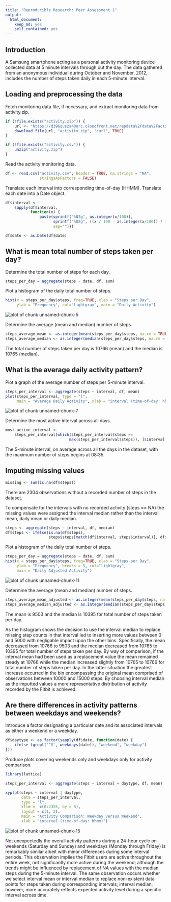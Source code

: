 ```yaml
---
title: "Reproducible Research: Peer Assessment 1"
output: 
  html_document:
    keep_md: yes
    self_contained: yes
---
```


## Introduction

A Samsung smartphone acting as a personal activity monitoring device collected
data at 5 minute intervals through out the day. The data gathered from an
anonymous individual during October and November, 2012, includes the number of 
steps taken daily in each 5-minute interval.

## Loading and preprocessing the data

Fetch monitoring data file, if necessary, and extract monitoring data from 
activity.zip.


```r
if (!file.exists("activity.zip")) {
    url <- "https://d396qusza40orc.cloudfront.net/repdata%2Fdata%2Factivity.zip"
    download.file(url, "activity.zip", "curl", TRUE)
}

if (!file.exists("activity.csv")) {
    unzip("activity.zip")
}
```

Read the activity monitoring data.


```r
df <- read.csv("activity.csv", header = TRUE, na.strings = "NA", 
               stringsAsFactors = FALSE)
```

Translate each interval into corresponding time-of-day (HHMM). Translate each
date into a Date object.


```r
df$interval <- 
    sapply(df$interval, 
           function(x) {
               paste(sprintf("%02g", as.integer(x/100)), 
                     sprintf("%02g", ((x / 100 - as.integer(x/100)) * 100)), 
                     sep="")})

df$date <- as.Date(df$date)
```

## What is mean total number of steps taken per day?

Determine the total number of steps for each day.


```r
steps_per_day = aggregate(steps ~ date, df, sum)
```

Plot a histogram of the daily total number of steps.


```r
hist(x = steps_per_day$steps, freq=TRUE, xlab = "Steps per Day", 
     ylab = "Frequency", col="lightgray", main = "Daily Activity")
```

![plot of chunk unnamed-chunk-5](figure/unnamed-chunk-5-1.png) 

Determine the average (mean and median) number of steps.


```r
steps_average_mean <- as.integer(mean(steps_per_day$steps, na.rm = TRUE))
steps_average_median <- as.integer(median(steps_per_day$steps, na.rm = TRUE))
```

The total number of steps taken per day is 10766 (mean) and the
median is 10765 (median).

## What is the average daily activity pattern?

Plot a graph of the average number of steps per 5-minute interval.


```r
steps_per_interval <- aggregate(steps ~ interval, df, mean)
plot(steps_per_interval, type = "l", 
     main = "Average Daily Activity", xlab = "interval (time-of-day: hhmm)")
```

![plot of chunk unnamed-chunk-7](figure/unnamed-chunk-7-1.png) 

Determine the most active interval across all days.


```r
most_active_interval <- 
    steps_per_interval[which(steps_per_interval$steps ==  
                            max(steps_per_interval$steps)), ]$interval
```

The 5-minute interval, on average across all the days in the dataset, with the
maximum number of steps begins at 
08:35.

## Imputing missing values


```r
missing <- sum(is.na(df$steps))
```

There are 2304 observations without a recorded number of steps in the 
dataset.

To compensate for the intervals with no recorded activity (steps == NA) the 
missing values were assigned the interval median rather than the interval mean, 
daily mean or daily median.


```r
steps <- aggregate(steps ~ interval, df, median)
df$steps <- ifelse(is.na(df$steps), 
                   steps$steps[match(df$interval, steps$interval)], df$steps)
```

Plot a histogram of the daily total number of steps.


```r
steps_per_day = aggregate(steps ~ date, df, sum)
hist(x = steps_per_day$steps, freq=TRUE, xlab = "Steps per Day", 
     ylab = "Frequency", breaks = 5, col="lightgray", 
     main = "Daily Adjusted Activity")
```

![plot of chunk unnamed-chunk-11](figure/unnamed-chunk-11-1.png) 

Determine the average (mean and median) number of steps.


```r
steps_average_mean_adjusted <- as.integer(mean(steps_per_day$steps, na.rm = TRUE))
steps_average_median_adjusted <- as.integer(median(steps_per_day$steps, na.rm = TRUE))
```

The mean is 9503 and the median is 10395 for total number of steps taken per day.

As the histogram shows the decision to use the interval median to replace missing step counts in that interval led to inserting more values between 0 and 5000 with negligable impact upon the other bins. Specifically, the mean decreased from 10766 to 9503 and the median decreased from 10765 to 10395 for total number of steps taken per day. By way of comparison, if the interval mean had been used as a replacement value the mean remained steady at 10766 while the median increased slightly from 10765 to 10766 for total number of steps taken per day. In the latter situation the greatest increase occurred in the bin encompassing the original mean comprised of observations between 10000 and 15000 steps. By choosing interval median as the imputted values a more representative distribution of activity recorded by the Fitbit is achieved.

## Are there differences in activity patterns between weekdays and weekends?

Introduce a factor designating a particular date and its associated intervals as either a weekend or a weekday.


```r
df$daytype <- as.factor(sapply(df$date, function(date) {
    ifelse (grepl('^S', weekdays(date)), "weekend", "weekday")
}))
```



Produce plots covering weekends only and weekdays only for activity comparison.


```r
library(lattice)

steps_per_interval <- aggregate(steps ~ interval + daytype, df, mean)

xyplot(steps ~ interval | daytype,
       data = steps_per_interval,
       type = "l",
       xlim =  c(0:2355, by = 5),
       layout = c(1, 2),
       main = "Activity Comparison: Weekday versus Weekend",
       xlab = "interval (time-of-day: hhmm)")
```

![plot of chunk unnamed-chunk-15](figure/unnamed-chunk-15-1.png) 

Not unexpectedly the overall activity patterns during a 24-hour cycle on weekends (Saturday and Sunday) and weekdays (Monday through Friday) is remarkably similar albeit with minor differences during some interval periods. This observation implies the Fitbit users are active throughout the entire week, not significantly more active during the weekend; although the trends might be influenced by replacement of NA values with the median steps during the 5-minute interval. The same observation occurs whether we select interval mean or interval median to replace non-existent data points for steps taken during corresponding intervals; interval median, however, more accurately reflects expected activity level during a specific interval across time.


